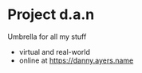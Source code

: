 # Project d.a.n

Umbrella for all my stuff

* virtual and real-world
* online at https://danny.ayers.name
